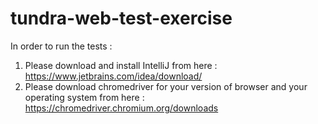 # tundra-web-test-exercise

In order to run the tests :

1. Please download and install IntelliJ from here : https://www.jetbrains.com/idea/download/
2. Please download chromedriver for your version of browser and your operating system from here : https://chromedriver.chromium.org/downloads

